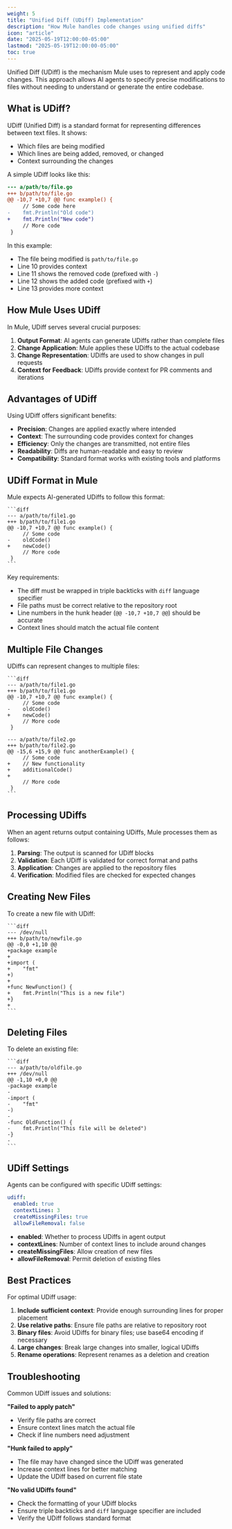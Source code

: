 ```yaml
---
weight: 5
title: "Unified Diff (UDiff) Implementation"
description: "How Mule handles code changes using unified diffs"
icon: "article"
date: "2025-05-19T12:00:00-05:00"
lastmod: "2025-05-19T12:00:00-05:00"
toc: true
---
```


Unified Diff (UDiff) is the mechanism Mule uses to represent and apply code changes. This approach allows AI agents to specify precise modifications to files without needing to understand or generate the entire codebase.

## What is UDiff?

UDiff (Unified Diff) is a standard format for representing differences between text files. It shows:

- Which files are being modified
- Which lines are being added, removed, or changed
- Context surrounding the changes

A simple UDiff looks like this:

```diff
--- a/path/to/file.go
+++ b/path/to/file.go
@@ -10,7 +10,7 @@ func example() {
     // Some code here
-    fmt.Println("Old code")
+    fmt.Println("New code")
     // More code
 }
```

In this example:
- The file being modified is `path/to/file.go`
- Line 10 provides context
- Line 11 shows the removed code (prefixed with `-`)
- Line 12 shows the added code (prefixed with `+`)
- Line 13 provides more context

## How Mule Uses UDiff

In Mule, UDiff serves several crucial purposes:

1. **Output Format**: AI agents can generate UDiffs rather than complete files
2. **Change Application**: Mule applies these UDiffs to the actual codebase
3. **Change Representation**: UDiffs are used to show changes in pull requests
4. **Context for Feedback**: UDiffs provide context for PR comments and iterations

## Advantages of UDiff

Using UDiff offers significant benefits:

- **Precision**: Changes are applied exactly where intended
- **Context**: The surrounding code provides context for changes
- **Efficiency**: Only the changes are transmitted, not entire files
- **Readability**: Diffs are human-readable and easy to review
- **Compatibility**: Standard format works with existing tools and platforms

## UDiff Format in Mule

Mule expects AI-generated UDiffs to follow this format:

````
```diff
--- a/path/to/file1.go
+++ b/path/to/file1.go
@@ -10,7 +10,7 @@ func example() {
     // Some code
-    oldCode()
+    newCode()
     // More code
 }
```
````

Key requirements:
- The diff must be wrapped in triple backticks with `diff` language specifier
- File paths must be correct relative to the repository root
- Line numbers in the hunk header (`@@ -10,7 +10,7 @@`) should be accurate
- Context lines should match the actual file content

## Multiple File Changes

UDiffs can represent changes to multiple files:

````
```diff
--- a/path/to/file1.go
+++ b/path/to/file1.go
@@ -10,7 +10,7 @@ func example() {
     // Some code
-    oldCode()
+    newCode()
     // More code
 }

--- a/path/to/file2.go
+++ b/path/to/file2.go
@@ -15,6 +15,9 @@ func anotherExample() {
     // Some code
+    // New functionality
+    additionalCode()
+    
     // More code
 }
```
````

## Processing UDiffs

When an agent returns output containing UDiffs, Mule processes them as follows:

1. **Parsing**: The output is scanned for UDiff blocks
2. **Validation**: Each UDiff is validated for correct format and paths
3. **Application**: Changes are applied to the repository files
4. **Verification**: Modified files are checked for expected changes

## Creating New Files

To create a new file with UDiff:

````
```diff
--- /dev/null
+++ b/path/to/newfile.go
@@ -0,0 +1,10 @@
+package example
+
+import (
+    "fmt"
+)
+
+func NewFunction() {
+    fmt.Println("This is a new file")
+}
+
```
````

## Deleting Files

To delete an existing file:

````
```diff
--- a/path/to/oldfile.go
+++ /dev/null
@@ -1,10 +0,0 @@
-package example
-
-import (
-    "fmt"
-)
-
-func OldFunction() {
-    fmt.Println("This file will be deleted")
-}
-
```
````

## UDiff Settings

Agents can be configured with specific UDiff settings:

```yaml
udiff:
  enabled: true
  contextLines: 3
  createMissingFiles: true
  allowFileRemoval: false
```

- **enabled**: Whether to process UDiffs in agent output
- **contextLines**: Number of context lines to include around changes
- **createMissingFiles**: Allow creation of new files
- **allowFileRemoval**: Permit deletion of existing files

## Best Practices

For optimal UDiff usage:

1. **Include sufficient context**: Provide enough surrounding lines for proper placement
2. **Use relative paths**: Ensure file paths are relative to repository root
3. **Binary files**: Avoid UDiffs for binary files; use base64 encoding if necessary
4. **Large changes**: Break large changes into smaller, logical UDiffs
5. **Rename operations**: Represent renames as a deletion and creation

## Troubleshooting

Common UDiff issues and solutions:

**"Failed to apply patch"**
- Verify file paths are correct
- Ensure context lines match the actual file
- Check if line numbers need adjustment

**"Hunk failed to apply"**
- The file may have changed since the UDiff was generated
- Increase context lines for better matching
- Update the UDiff based on current file state

**"No valid UDiffs found"**
- Check the formatting of your UDiff blocks
- Ensure triple backticks and `diff` language specifier are included
- Verify the UDiff follows standard format
